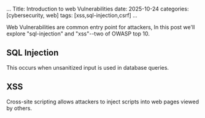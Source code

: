 ...
Title: Introduction to web Vulnerabilities
date: 2025-10-24
categories: [cybersecurity, web]
tags: [xss,sql-injection,csrf]
...

Web Vulnerabilities are common entry point for attackers, In this post we'll explore "sql-injection" and "xss"--two of OWASP top 10.

## SQL Injection
This occurs when unsanitized input is used in database queries.

## XSS
Cross-site scripting allows attackers to inject scripts into web pages viewed by others.

